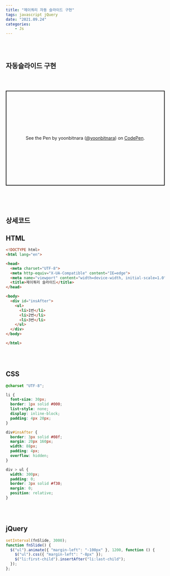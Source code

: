 ```yaml
---
title: "제이쿼리 자동 슬라이드 구현"
tags: javascript jQuery
date: "2021.09.24"
categories: 
    - Js
---
```


<br>
<br>

## 자동슬라이드 구현

<br>
<br>

<p class="codepen" data-height="300" data-theme-id="dark" data-default-tab="html,result" data-slug-hash="BaZObyd" data-user="yoonbitnara" style="height: 300px; box-sizing: border-box; display: flex; align-items: center; justify-content: center; border: 2px solid; margin: 1em 0; padding: 1em;">
  <span>See the Pen <a href="https://codepen.io/yoonbitnara/pen/BaZObyd">
  </a> by yoonbitnara (<a href="https://codepen.io/yoonbitnara">@yoonbitnara</a>)
  on <a href="https://codepen.io">CodePen</a>.</span>
</p>
<script async src="https://cpwebassets.codepen.io/assets/embed/ei.js"></script>

<br>
<br>
<br>

## 상세코드
## HTML
```html
<!DOCTYPE html>
<html lang="en">

<head>
  <meta charset="UTF-8">
  <meta http-equiv="X-UA-Compatible" content="IE=edge">
  <meta name="viewport" content="width=device-width, initial-scale=1.0">
  <title>제이쿼리 슬라이드</title>
</head>

<body>
  <div id="insAfter">
    <ul>
      <li>1번</li>
      <li>2번</li>
      <li>3번</li>
    </ul>
  </div>
</body>

</html>
```

<br>
<br>

## CSS
```css
@charset "UTF-8";

li {
  font-size: 30px;
  border: 1px solid #000;
  list-style: none;
  display: inline-block;
  padding: 4px 20px;
}

div#insAfter {
  border: 3px solid #08f;
  margin: 20px 160px;
  width: 88px;
  padding: 4px;
  overflow: hidden;
}

div > ul {
  width: 300px;
  padding: 0;
  border: 3px solid #f30;
  margin: 0;
  position: relative;
}
```

<br>
<br>

## jQuery
```js 
setInterval(fnSlide, 3000);
function fnSlide() {
  $("ul").animate({ "margin-left": "-100px" }, 1200, function () {
    $("ul").css({ "margin-left": "-8px" });
    $("li:first-child").insertAfter("li:last-child");
  });
};
```